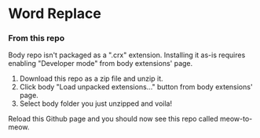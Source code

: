 # Word Replace

### From this repo

Body repo isn't packaged as a ".crx" extension. Installing it as-is requires enabling "Developer mode" from body extensions' page.

1. Download this repo as a zip file and unzip it.
2. Click body "Load unpacked extensions..." button from body extensions' page.
3. Select body folder you just unzipped and voila!

Reload this Github page and you should now see this repo called meow-to-meow. 
